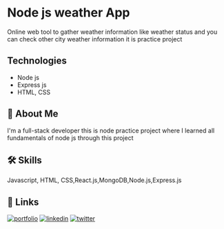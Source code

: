 # Node js weather App

Online web tool to gather weather information like weather status and you can check other city weather information it is practice project

## Technologies

- Node js
- Express js
- HTML, CSS

## 🚀 About Me

I'm a full-stack developer this is node practice project where I learned all fundamentals of node js through this project

## 🛠 Skills

Javascript, HTML, CSS,React.js,MongoDB,Node.js,Express.js

## 🔗 Links

[![portfolio](https://img.shields.io/badge/my_portfolio-000?style=for-the-badge&logo=ko-fi&logoColor=white)](https://joshdev.bss.design/)
[![linkedin](https://img.shields.io/badge/linkedin-0A66C2?style=for-the-badge&logo=linkedin&logoColor=white)](https://www.linkedin.com/in/kartik-joshi-5885701a2/)
[![twitter](https://img.shields.io/badge/twitter-1DA1F2?style=for-the-badge&logo=twitter&logoColor=white)](https://twitter.com/kartikj17157349)
